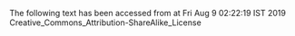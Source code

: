 The following text has been accessed from at Fri Aug 9 02:22:19 IST 2019
Creative_Commons_Attribution-ShareAlike_License
